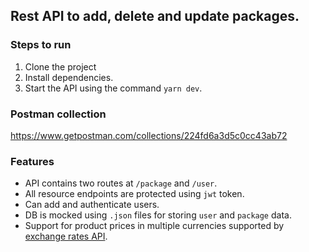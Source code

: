 ## Rest API to add, delete and update packages.

### Steps to run

1. Clone the project
2. Install dependencies.
3. Start the API using the command `yarn dev`.

### Postman collection

https://www.getpostman.com/collections/224fd6a3d5c0cc43ab72

### Features

* API contains two routes at `/package` and `/user`.
* All resource endpoints are protected using `jwt` token.
* Can add and authenticate users.
* DB is mocked using `.json` files for storing `user` and `package` data.
* Support for product prices in multiple currencies supported by [exchange rates API]("https://api.exchangeratesapi.io/latest).
